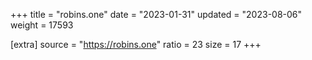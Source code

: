+++
title = "robins.one"
date = "2023-01-31"
updated = "2023-08-06"
weight = 17593

[extra]
source = "https://robins.one"
ratio = 23
size = 17
+++
